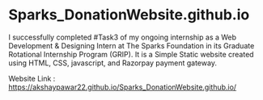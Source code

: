 # Sparks_DonationWebsite.github.io
I successfully completed #Task3 of my ongoing internship as a Web Development &amp; Designing Intern at The Sparks Foundation in its Graduate Rotational Internship Program (GRIP). It is a Simple Static website created using HTML, CSS, javascript, and Razorpay payment gateway.

Website Link : https://akshaypawar22.github.io/Sparks_DonationWebsite.github.io/
